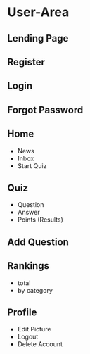 # User-Area

## Lending Page

## Register

## Login

## Forgot Password

## Home

- News
- Inbox
- Start Quiz

## Quiz

- Question
- Answer
- Points (Results)

## Add Question

## Rankings

- total
- by category

## Profile

- Edit Picture
- Logout
- Delete Account
